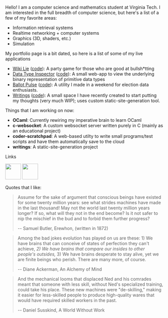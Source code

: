 Hello! I am a computer science and mathematics student at Virginia Tech. I am interested in the full breadth of computer science, but here's a list of a few of my favorite areas:

- Information retrieval systems
- Realtime networking + computer systems
- Graphics (3D, shaders, etc.)
- Simulation

My portfolio page is a bit dated, so here is a list of some of my live applications

- [Wiki Lie](http://wiki-lie.xyz/) ([code](https://github.com/lukedigiovanna/wiki-lie-3)): A party game for those who are good at bullsh*tting
- [Data Type Inspector](https://lukedigiovanna.github.io/data-type-inspector/#unsigned-integer) ([code](https://github.com/lukedigiovanna/data-type-inspector)): A small web-app to view the underlying binary representation of primitive data types
- [Ballot Pulse](https://lukedigiovanna.github.io/ballot-pulse/) ([code](https://github.com/lukedigiovanna/ballot-pulse)): A utility I made in a weekend for election data enthusiasts.
- [Writings](https://lukedigiovanna.github.io/writings/) ([code](https://github.com/lukedigiovanna/writings)): A small space I have recently created to start putting my thoughts (very much WIP); uses custom static-site-generation tool.

Things that I am working on now:

- **OCaml**: Currently rewiring my imperative brain to learn OCaml
- **c-websocket**: A custom websocket server written purely in C (mainly as an educational project)
- **coder-scratchpad**: A web-based utilty to write small programs/test scripts and have them automatically save to the cloud
- **writings**: A static-site-generation project

Links

[<img src="https://static.vecteezy.com/system/resources/previews/023/986/970/non_2x/linkedin-logo-linkedin-logo-transparent-linkedin-icon-transparent-free-free-png.png" width="50">](https://www.linkedin.com/in/luke-digiovanna-848309212/)
[<img src="https://ppc.land/content/images/size/w1200/2024/02/Bluesky-logo.webp" width="50">](https://bsky.app/profile/lukedigi.bsky.social)

Quotes that I like:

> Assume for the sake of argument that conscious beings have existed for some twenty million years: see what strides machines have made in the last thousand! May not the world last twenty million years longer? If so, what will they not in the end become? Is it not safer to nip the mischief in the bud and to forbid them further progress?
> 
> -- Samuel Butler, Erewhon, (written in 1872)

> Among the bad jokes evolution has played on us are these: 1) We have brains that can conceive of states of perfection they can't achieve, _2) We have brains that compare our insides to other people's outsides,_ 3) We have brains desperate to stay alive, yet we are finite beings who perish. There are many more, of course.
>
> -- Diane Ackerman, An Alchemy of Mind

> And the mechanical looms that displaced Ned and his comrades meant that someone with less skill, without Ned's specialized training, could take his place. These new machines were "de-skilling," making it easier for less-skilled people to produce high-quality wares that would have required skilled workers in the past.
>
> -- Daniel Susskind, A World Without Work
